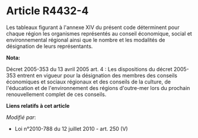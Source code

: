 # Article R4432-4

Les tableaux figurant à l'annexe XIV du présent code déterminent pour chaque région les organismes représentés au    conseil
économique, social et environnemental régional ainsi que le nombre et les modalités de désignation de leurs représentants.

**Nota:**

Décret 2005-353 du 13 avril 2005 art. 4 : Les dispositions du décret 2005-353 entrent en vigueur pour la désignation des
membres des conseils économiques et sociaux régionaux et des conseils de la culture, de l'éducation et de l'environnement des
régions d'outre-mer lors du prochain renouvellement complet de ces conseils.

**Liens relatifs à cet article**

_Modifié par_:

  - Loi n°2010-788 du 12 juillet 2010 - art. 250 (V)
